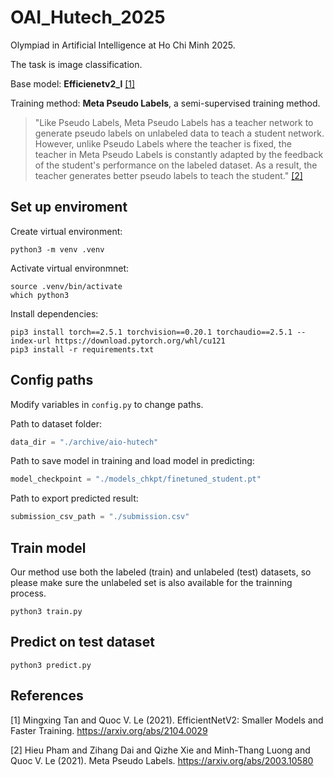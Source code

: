 # OAI_Hutech_2025

Olympiad in Artificial Intelligence at Ho Chi Minh 2025. 

The task is image classification.

Base model: **Efficienetv2_l** [[1]](#1)

Training method: **Meta Pseudo Labels**, a semi-supervised training method.

> "Like Pseudo Labels, Meta Pseudo Labels has a teacher network to generate pseudo labels on unlabeled data to teach a student network. However, unlike Pseudo Labels where the teacher is fixed, the teacher in Meta Pseudo Labels is constantly adapted by the feedback of the student's performance on the labeled dataset. As a result, the teacher generates better pseudo labels to teach the student." [[2]](#2)

## Set up enviroment
Create virtual environment:
```Shell
python3 -m venv .venv
```

Activate virtual environmnet:
```Shell
source .venv/bin/activate
which python3
```

Install dependencies:
```Shell
pip3 install torch==2.5.1 torchvision==0.20.1 torchaudio==2.5.1 --index-url https://download.pytorch.org/whl/cu121
pip3 install -r requirements.txt
```

## Config paths
Modify variables in `config.py` to change paths.

Path to dataset folder:
```Python
data_dir = "./archive/aio-hutech"
```

Path to save model in training and load model in predicting:
```Python
model_checkpoint = "./models_chkpt/finetuned_student.pt"
```

Path to export predicted result:
```Python
submission_csv_path = "./submission.csv"
```

## Train model
Our method use both the labeled (train) and unlabeled (test) datasets, so please make sure the unlabeled set is also available for the trainning process.

```Shell
python3 train.py
```


## Predict on test dataset
```Shell
python3 predict.py
```

## References
<a id="1">[1]</a> Mingxing Tan and Quoc V. Le (2021).
EfficientNetV2: Smaller Models and Faster Training.
https://arxiv.org/abs/2104.0029


<a id="2">[2]</a> Hieu Pham and Zihang Dai and Qizhe Xie and Minh-Thang Luong and Quoc V. Le (2021).
Meta Pseudo Labels.
https://arxiv.org/abs/2003.10580